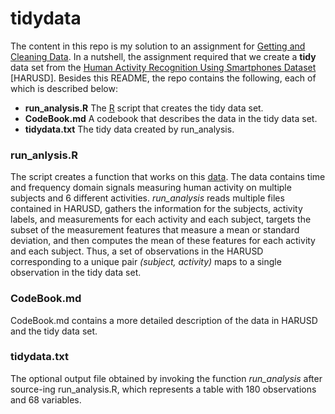 # tidydata

The content in this repo is my solution to an assignment for [Getting and Cleaning Data](https://class.coursera.org/getdata-015). In a nutshell, the assignment required that we create a **tidy** data set from the [Human Activity Recognition Using Smartphones Dataset](http://archive.ics.uci.edu/ml/datasets/Human+Activity+Recognition+Using+Smartphones) [HARUSD]. Besides this README, the repo contains the following, each of which is described below:

- **run_analysis.R** The [R](https://en.wikipedia.org/?title=R_(programming_language)) script that creates the tidy data set.
- **CodeBook.md** A codebook that describes the data in the tidy data set.
- **tidydata.txt** The tidy data created by run_analysis.

### run_anlysis.R

The script creates a function that works on this [data](https://d396qusza40orc.cloudfront.net/getdata%2Fprojectfiles%2FUCI%20HAR%20Dataset.zip). The data contains time and frequency domain signals measuring human activity on multiple subjects and 6 different activities. *run_analysis* reads multiple files contained in HARUSD, gathers the information for the subjects, activity labels, and measurements for each activity and each subject, targets the subset of the measurement features that measure a mean or standard deviation, and then computes the mean of these features for each activity and each subject. Thus, a set of observations in the HARUSD corresponding to a unique pair *(subject, activity)* maps to a single observation in the tidy data set.

### CodeBook.md

CodeBook.md contains a more detailed description of the data in HARUSD and the tidy data set.

### tidydata.txt

The optional output file obtained by invoking the function *run_analysis* after source-ing run_analysis.R, which represents a table with 180 observations and 68 variables.
